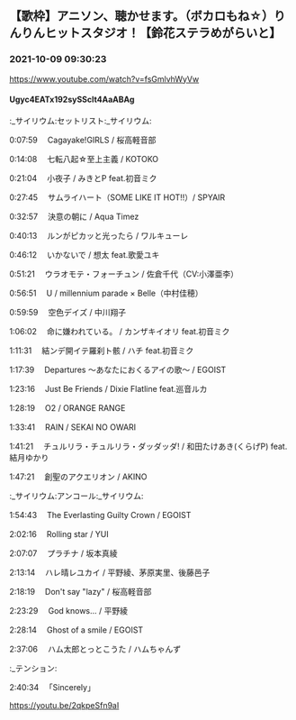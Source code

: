 ## 【歌枠】アニソン、聴かせます。（ボカロもね☆）りんりんヒットスタジオ！【鈴花ステラめがらいと】
### 2021-10-09 09:30:23
https://www.youtube.com/watch?v=fsGmlvhWyVw
#### Ugyc4EATx192sySSclt4AaABAg
:_サイリウム:セットリスト:_サイリウム:

0:07:59 　Cagayake!GIRLS / 桜高軽音部

0:14:08 　七転八起☆至上主義 / KOTOKO

0:21:04 　小夜子 / みきとP feat.初音ミク

0:27:45 　サムライハート（SOME LIKE IT HOT!!）/ SPYAIR

0:32:57 　決意の朝に / Aqua Timez

0:40:13 　ルンがピカッと光ったら / ワルキューレ

0:46:12 　いかないで / 想太 feat.歌愛ユキ

0:51:21 　ウラオモテ・フォーチュン / 佐倉千代（CV:小澤亜李）

0:56:51 　U / millennium parade × Belle（中村佳穂）

0:59:59 　空色デイズ / 中川翔子

1:06:02 　命に嫌われている。 / カンザキイオリ feat.初音ミク

1:11:31 　結ンデ開イテ羅刹ト骸 / ハチ feat.初音ミク

1:17:39 　Departures ～あなたにおくるアイの歌～ / EGOIST

1:23:16 　Just Be Friends / Dixie Flatline feat.巡音ルカ

1:28:19 　O2 / ORANGE RANGE

1:33:41 　RAIN / SEKAI NO OWARI

1:41:21 　チュルリラ・チュルリラ・ダッダッダ! / 和田たけあき(くらげP) feat.結月ゆかり

1:47:21 　創聖のアクエリオン / AKINO



:_サイリウム:アンコール:_サイリウム:

1:54:43 　The Everlasting Guilty Crown / EGOIST

2:02:16 　Rolling star / YUI

2:07:07 　プラチナ / 坂本真綾

2:13:14 　ハレ晴レユカイ / 平野綾、茅原実里、後藤邑子

2:18:19 　Don't say "lazy" / 桜高軽音部

2:23:29 　God knows... / 平野綾

2:28:14 　Ghost of a smile / EGOIST

2:37:06 　ハム太郎とっとこうた / ハムちゃんず



:_テンション:

2:40:34 　「Sincerely」

https://youtu.be/2qkpeSfn9aI

